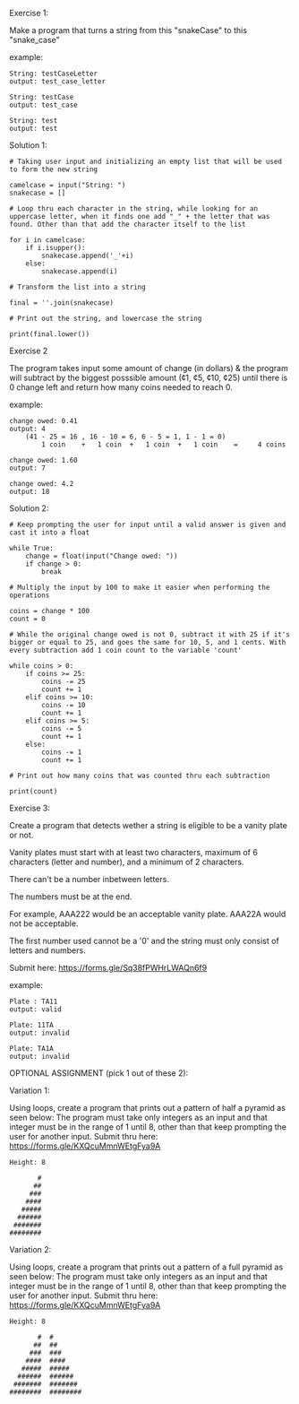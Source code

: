 Exercise 1:

Make a program that turns a string from this "snakeCase" to this "snake_case"

example:

    String: testCaseLetter
    output: test_case_letter
        
    String: testCase
    output: test_case
    
    String: test
    output: test
    
Solution 1:

    # Taking user input and initializing an empty list that will be used to form the new string
    
    camelcase = input("String: ")
    snakecase = []

    # Loop thru each character in the string, while looking for an uppercase letter, when it finds one add "_" + the letter that was found. Other than that add the character itself to the list
    
    for i in camelcase:
        if i.isupper():
            snakecase.append('_'+i)
        else:
            snakecase.append(i)

    # Transform the list into a string
    
    final = ''.join(snakecase)

    # Print out the string, and lowercase the string
    
    print(final.lower())


Exercise 2

The program takes input some amount of change (in dollars) & the program will subtract by the biggest posssible amount (¢1, ¢5, ¢10, ¢25) until there is 0 change left and return how many coins needed to reach 0.

example:

    change owed: 0.41
    output: 4
        (41 - 25 = 16 , 16 - 10 = 6, 6 - 5 = 1, 1 - 1 = 0)
            1 coin    +   1 coin  +   1 coin  +   1 coin    =     4 coins
        
    change owed: 1.60
    output: 7
        
    change owed: 4.2
    output: 18

Solution 2:

    # Keep prompting the user for input until a valid answer is given and cast it into a float
    
    while True:
        change = float(input("Change owed: "))
        if change > 0:
            break

    # Multiply the input by 100 to make it easier when performing the operations
    
    coins = change * 100
    count = 0

    # While the original change owed is not 0, subtract it with 25 if it's bigger or equal to 25, and goes the same for 10, 5, and 1 cents. With every subtraction add 1 coin count to the variable 'count'
    
    while coins > 0:
        if coins >= 25:
            coins -= 25
            count += 1
        elif coins >= 10:
            coins -= 10
            count += 1
        elif coins >= 5:
            coins -= 5
            count += 1
        else:
            coins -= 1
            count += 1

    # Print out how many coins that was counted thru each subtraction
    
    print(count)


Exercise 3:

Create a program that detects wether a string is eligible to be a vanity plate or not. 

Vanity plates must start with at least two characters, maximum of 6 characters (letter and number), and a minimum of 2 characters. 

There can't be a number inbetween letters. 

The numbers must be at the end. 

For example, AAA222 would be an acceptable vanity plate. AAA22A would not be acceptable. 

The first number used cannot be a '0' and the string must only consist of letters and numbers.

Submit here: https://forms.gle/Sq38fPWHrLWAQn6f9

example:

    Plate : TA11
    output: valid
        
    Plate: 11TA
    output: invalid
    
    Plate: TA1A
    output: invalid

OPTIONAL ASSIGNMENT (pick 1 out of these 2):

Variation 1:

Using loops, create a program that prints out a pattern of half a pyramid as seen below:
The program must take only integers as an input and that integer must be in the range of 1 until 8, other than that keep prompting the user for another input.
Submit thru here: https://forms.gle/KXQcuMmnWEtgFya9A

    Height: 8
    
           #
          ##
         ###
        ####
       #####
      ######
     #######
    ######## 

Variation 2:

Using loops, create a program that prints out a pattern of a full pyramid as seen below:
The program must take only integers as an input and that integer must be in the range of 1 until 8, other than that keep prompting the user for another input.
Submit thru here: https://forms.gle/KXQcuMmnWEtgFya9A

    Height: 8
   
           #  #
          ##  ##
         ###  ###
        ####  ####
       #####  #####
      ######  ######
     #######  #######
    ########  ########
